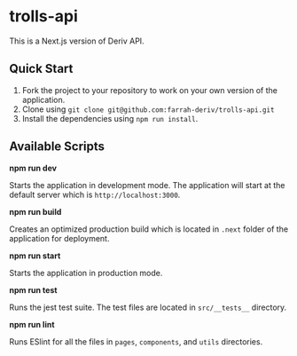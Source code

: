 # trolls-api
This is a Next.js version of Deriv API.

## Quick Start
1. Fork the project to your repository to work on your own version of the application.
2. Clone using `git clone git@github.com:farrah-deriv/trolls-api.git`
3. Install the dependencies using `npm run install`.

## Available Scripts
**npm run dev**

Starts the application in development mode. The application will start at the default server which is `http://localhost:3000`.

**npm run build**

Creates an optimized production build which is located in `.next` folder of the application for deployment.

**npm run start**

Starts the application in production mode.

**npm run test**

Runs the jest test suite. The test files are located in `src/__tests__` directory.

 **npm run lint**
 
 Runs ESlint for all the files in `pages`, `components`, and `utils` directories.
 
